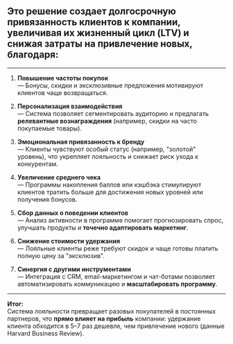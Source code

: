 ## Это решение **создает долгосрочную привязанность клиентов к компании**, увеличивая их жизненный цикл (LTV) и снижая затраты на привлечение новых, благодаря:  
---

1. **Повышение частоты покупок**  
   — Бонусы, скидки и эксклюзивные предложения мотивируют клиентов чаще возвращаться.  

2. **Персонализация взаимодействия**  
   — Система позволяет сегментировать аудиторию и предлагать **релевантные вознаграждения** (например, скидки на часто покупаемые товары).  

3. **Эмоциональная привязанность к бренду**  
   — Клиенты чувствуют особый статус (например, "золотой" уровень), что укрепляет лояльность и снижает риск ухода к конкурентам.  

4. **Увеличение среднего чека**  
   — Программы накопления баллов или кэшбэка стимулируют клиентов тратить больше для достижения новых уровней или получения бонусов.  

5. **Сбор данных о поведении клиентов**  
   — Анализ активности в программе помогает прогнозировать спрос, улучшать продукты и **точечно адаптировать маркетинг**.  

6. **Снижение стоимости удержания**  
   — Лояльные клиенты реже требуют скидок и чаще готовы платить полную цену за "эксклюзив".  

7. **Синергия с другими инструментами**  
   — Интеграция с CRM, email-маркетингом и чат-ботами позволяет автоматизировать коммуникацию и **масштабировать программу**.  

---

**Итог:**  
Система лояльности превращает разовых покупателей в постоянных партнеров, что **прямо влияет на прибыль** компании: удержание клиента обходится в 5–7 раз дешевле, чем привлечение нового (данные Harvard Business Review).
